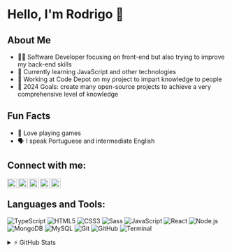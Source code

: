 # Hello, I'm Rodrigo 👋

## About Me
- 👨‍💻 Software Developer focusing on front-end but also trying to improve my back-end skills
- 🌱 Currently learning JavaScript and other technologies
- 💼 Working at Code Depot on my project to impart knowledge to people
- 🎯 2024 Goals: create many open-source projects to achieve a very comprehensive level of knowledge

## Fun Facts
- 📖 Love playing games
- 🗣️ I speak Portuguese and intermediate English

## Connect with me:

<a href="https://twitter.com/RodrigoCMorgado">
  <img align="left" alt="Twitter" width="22px" src="https://cdn3.emoji.gg/emojis/6627-x-logo.png" />
</a>
<a href="https://www.linkedin.com/in/rodrigocmorgado/">
  <img align="left" alt="Linkedin" width="22px" src="https://cdn3.emoji.gg/emojis/8197-linkedin.png" />
</a>
<a href=https://www.instagram.com/code.depot/">
  <img align="left" alt="Instagram" width="22px" src="https://cdn3.emoji.gg/emojis/2579-instagramlogo.png" />
</a>
<a href="Discord Invite">
  <img align="left" alt="Discord" width="22px" src="https://cdn3.emoji.gg/emojis/4929-discord.png" />
</a>
<a href="https://www.rmdepot.com/">
  <img align="left" alt="Discord" width="22px" src="https://cdn3.emoji.gg/emojis/7081-website.png" />
</a>
<br />

## Languages and Tools:

![TypeScript](https://img.shields.io/badge/-TypeScript-3178C6?style=flat-square&logo=typescript&logoColor=white)
![HTML5](https://img.shields.io/badge/-HTML5-E34F26?style=flat-square&logo=html5&logoColor=white)
![CSS3](https://img.shields.io/badge/-CSS3-1572B6?style=flat-square&logo=css3)
![Sass](https://img.shields.io/badge/-Sass-CC6699?style=flat-square&logo=sass&logoColor=white)
![JavaScript](https://img.shields.io/badge/-JavaScript-F7DF1E?style=flat-square&logo=javascript&logoColor=black)
![React](https://img.shields.io/badge/-React-61DAFB?style=flat-square&logo=react&logoColor=black)
![Node.js](https://img.shields.io/badge/-Node.js-339933?style=flat-square&logo=node.js&logoColor=white)
![MongoDB](https://img.shields.io/badge/-MongoDB-47A248?style=flat-square&logo=mongodb&logoColor=white)
![MySQL](https://img.shields.io/badge/-MySQL-4479A1?style=flat-square&logo=mysql&logoColor=white)
![Git](https://img.shields.io/badge/-Git-F05032?style=flat-square&logo=git&logoColor=white)
![GitHub](https://img.shields.io/badge/-GitHub-181717?style=flat-square&logo=github)
![Terminal](https://img.shields.io/badge/-Terminal-4D4D4D?style=flat-square&logo=terminal&logoColor=white)

<details>
  <summary>⚡ GitHub Stats</summary>

  ![RodrigoCMorgado's GitHub Stats](https://github-readme-stats.vercel.app/api?username=RodrigoCMorgado&show_icons=true)

</details>
